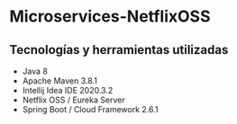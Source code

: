 # Microservices-NetflixOSS

## Tecnologías y herramientas utilizadas

- Java 8
- Apache Maven 3.8.1
- Intellij Idea IDE 2020.3.2
- Netflix OSS / Eureka Server
- Spring Boot / Cloud Framework 2.6.1
